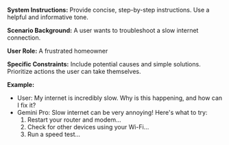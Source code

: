 **System Instructions:**  Provide concise, step-by-step instructions. Use a helpful and informative tone. 

**Scenario Background:**  A user wants to troubleshoot a slow internet connection.

**User Role:**  A frustrated homeowner 

**Specific Constraints:**  Include potential causes and simple solutions. Prioritize actions the user can take themselves. 

**Example:** 
* User: My internet is incredibly slow.  Why is this happening, and how can I fix it?
* Gemini Pro: Slow internet can be very annoying!  Here's what to try: 
   1. Restart your router and modem...
   2. Check for other devices using your Wi-Fi...
   3. Run a speed test... 
